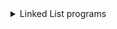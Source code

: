 <details>
  <summary>Linked List programs</summary>
    <details>
    <summary>Return the addition of 2 numbers</summary>
      You are given two non-empty linked lists representing two non-negative integers. The digits are stored in reverse order, and each of their nodes contains a single digit. Add the two numbers and return the sum as a linked list.
      <br>You may assume the two numbers do not contain any leading zero, except the number 0 itself.
      <br>
      <br>Example 1:
      <br>Input: l1 = [2,4,3], l2 = [5,6,4]
      <br>Output: [7,0,8]
      <br>Explanation: 342 + 465 = 807.
      <br>
      <br>Example 2:
      <br>Input: l1 = [0], l2 = [0]
      <br>Output: [0]
      <br>
      <br>Example 3:
      <br>Input: l1 = [9,9,9,9,9,9,9], l2 = [9,9,9,9]
      <br>Output: [8,9,9,9,0,0,0,1]
      <br>
      <br>Constraints:
      <br>The number of nodes in each linked list is in the range [1, 100].
      <br>0 <= Node.val <= 9
      <br>It is guaranteed that the list represents a number that does not have leading zeros.
    </details>
    <details>
    <summary>Find out if a list is cyclic and return true or false</summary>
      Given head, the head of a linked list, determine if the linked list has a cycle in it.
      There is a cycle in a linked list if there is some node in the list that can be reached again by continuously following the next pointer. Internally, pos is used to denote the index of the node that tail's next pointer is connected to. Note that pos is not passed as a parameter.
      <br>
      <br>Return true if there is a cycle in the linked list. Otherwise, return false.
      <br>Follow up:
      <br>Can you solve it using O(1) (i.e. constant) memory?
      <br>
      <br>Example 1:
      <br>Input: head = [3,2,0,-4], pos = 1
      <br>Output: true
      <br>Explanation: There is a cycle in the linked list, where the tail connects to the 1st node (0-indexed).
      <br>
      <br>Example 2:
      <br>Input: head = [1,2], pos = 0
      <br>Output: true
      <br>Explanation: There is a cycle in the linked list, where the tail connects to the 0th node.
      <br>
      <br>Example 3:
      <br>Input: head = [1], pos = -1
      <br>Output: false
      <br>Explanation: There is no cycle in the linked list.
      <br>
      <br>Constraints:
      <br>The number of the nodes in the list is in the range [0, 10^4].
      <br>-10^5 <= Node.val <= 10^5
      <br>pos is -1 or a valid index in the linked-list.
    </details>
    <details>
    <summary> Find out if a list is cyclic and return the node</summary>
      Given a linked list, return the node where the cycle begins. If there is no cycle, return null.
      There is a cycle in a linked list if there is some node in the list that can be reached again by continuously following the next pointer. Internally, pos is used to denote the index of the node that tail's next pointer is connected to. Note that pos is not passed as a parameter.
      <br>
      <br>Notice that you should not modify the linked list.
      <br>Follow up:
      <br>Can you solve it using O(1) (i.e. constant) memory?
      <br>
      <br>Example 1:
      <br>Input: head = [3,2,0,-4], pos = 1
      <br>Output: tail connects to node index 1
      <br>Explanation: There is a cycle in the linked list, where tail connects to the second node.
      <br>
      <br>Example 2:
      <br>Input: head = [1,2], pos = 0
      <br>Output: tail connects to node index 0
      <br>Explanation: There is a cycle in the linked list, where tail connects to the first node.
      <br>
      <br>Example 3:
      <br>Input: head = [1], pos = -1
      <br>Output: no cycle
      <br>Explanation: There is no cycle in the linked list.
      <br>
      <br>Constraints:
      <br>The number of the nodes in the list is in the range [0, 104].
      <br>-105 <= Node.val <= 105
      <br>pos is -1 or a valid index in the linked-list.
    </details>
    <details>
    <summary> Find an intersection of 2 lists</summary>
      Write a program to find the node at which the intersection of two singly linked lists begins.
      For example, the following two linked lists:
      begin to intersect at node c1.
      <br>
      <br>Example 1:
      <br>Input: intersectVal = 8, listA = [4,1,8,4,5], listB = [5,6,1,8,4,5], skipA = 2, skipB = 3
      <br>Output: Reference of the node with value = 8
      <br>Input Explanation: The intersected node's value is 8 (note that this must not be 0 if the two lists intersect). From the head of A, it reads as [4,1,8,4,5]. From the head of B, it reads as [5,6,1,8,4,5]. There are 2 nodes before the intersected node in A; There are 3 nodes before the intersected node in B.
      <br>
      <br>Example 2:
      <br>Input: intersectVal = 2, listA = [1,9,1,2,4], listB = [3,2,4], skipA = 3, skipB = 1
      <br>Output: Reference of the node with value = 2
      <br>Input Explanation: The intersected node's value is 2 (note that this must not be 0 if the two lists intersect). From the head of A, it reads as [1,9,1,2,4]. From the head of B, it reads as [3,2,4]. There are 3 nodes before the intersected node in A; There are 1 node before the intersected node in B.
      <br>
      <br>Example 3:
      <br>Input: intersectVal = 0, listA = [2,6,4], listB = [1,5], skipA = 3, skipB = 2
      <br>Output: null
      <br>Input Explanation: From the head of A, it reads as [2,6,4]. From the head of B, it reads as [1,5]. Since the two lists do not intersect, intersectVal must be 0, while skipA and skipB can be arbitrary values.
      <br>Explanation: The two lists do not intersect, so return null.
      <br>
      <br>Notes:
      <br>If the two linked lists have no intersection at all, return null.
      <br>The linked lists must retain their original structure after the function returns.
      <br>You may assume there are no cycles anywhere in the entire linked structure.
      <br>Each value on each linked list is in the range [1, 10^9].
      <br>Your code should preferably run in O(n) time and use only O(1) memory.
    </details>
    <details>
    <summary> Merge Sort List</summary>
      Merge two sorted linked lists and return it as a new sorted list. The new list should be made by splicing together the nodes of the first two lists.
      <br>
      <br>Example 1:
      <br>Input: l1 = [1,2,4], l2 = [1,3,4]
      <br>Output: [1,1,2,3,4,4]
      <br>
      <br>Example 2:
      <br>Input: l1 = [], l2 = []
      <br>Output: []
      <br>
      <br>Example 3:
      <br>Input: l1 = [], l2 = [0]
      <br>Output: [0]
      <br>
      <br>Constraints:
      <br>The number of nodes in both lists is in the range [0, 50].
      <br>-100 <= Node.val <= 100
      <br>Both l1 and l2 are sorted in non-decreasing order.
    </details>
    <details>
    <summary> Remove Nth elements </summary>
      <br>Given the head of a linked list, remove the nth node from the end of the list and return its head.
      <br>Follow up: Could you do this in one pass?
      <br>
      <br>Example 1:
      <br>Input: head = [1,2,3,4,5], n = 2
      <br>Output: [1,2,3,5]
      <br>
      <br>Example 2:
      <br>Input: head = [1], n = 1
      <br>Output: []
      <br>
      <br>Example 3:
      <br>Input: head = [1,2], n = 1
      <br>Output: [1]
      <br>
      <br>Constraints:
      <br>The number of nodes in the list is sz.
      <br>1 <= sz <= 30
      <br>0 <= Node.val <= 100
      <br>1 <= n <= sz
    </details>
    <details>
    <summary> Flatten a Multi level Tree</summary>
      You are given a doubly linked list which in addition to the next and previous pointers, it could have a child pointer, which may or may not point to a separate doubly linked list. These child lists may have one or more children of their own, and so on, to produce a multilevel data structure, as shown in the example below.
      <br>
      Flatten the list so that all the nodes appear in a single-level, doubly linked list. You are given the head of the first level of the list.

      <br>Example 1:
      <br>Input: head = [1,2,3,4,5,6,null,null,null,7,8,9,10,null,null,11,12]
      <br>Output: [1,2,3,7,8,11,12,9,10,4,5,6]
      <br>Explanation:
      The multilevel linked list in the input is as follows:
      After flattening the multilevel linked list it becomes:
      <br>
      <br>Example 2:
      <br>Input: head = [1,2,null,3]
      <br>Output: [1,3,2]
      <br>Explanation:
      The input multilevel linked list is as follows:

        1---2---NULL
        |
        3---NULL
      Example 3:

      Input: head = []
      Output: []


      How multilevel linked list is represented in test case:

      We use the multilevel linked list from Example 1 above:

       1---2---3---4---5---6--NULL
               |
               7---8---9---10--NULL
                   |
                   11--12--NULL
      <br>The serialization of each level is as follows:
      <br>
      <br>[1,2,3,4,5,6,null]
      <br>[7,8,9,10,null]
      <br>[11,12,null]
      <br>To serialize all levels together we will add nulls in each level to signify no node connects to the <br>upper node of the previous level. The serialization becomes:
      <br>
      <br>[1,2,3,4,5,6,null]
      <br>[null,null,7,8,9,10,null]
      <br>[null,11,12,null]
      <br>Merging the serialization of each level and removing trailing nulls we obtain:
      <br>[1,2,3,4,5,6,null,null,null,7,8,9,10,null,null,11,12]
      <br>
      <br>Constraints:
      <br>Number of Nodes will not exceed 1000.
      <br>1 <= Node.val <= 10^5
      </details>
</details>
